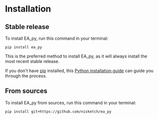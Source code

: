 # Installation

## Stable release

To install EA_py, run this command in your terminal:

```
pip install ea_py
```

This is the preferred method to install EA_py, as it will always install the most recent stable release.

If you don't have [pip](https://pip.pypa.io) installed, this [Python installation guide](http://docs.python-guide.org/en/latest/starting/installation/) can guide you through the process.

## From sources

To install EA_py from sources, run this command in your terminal:

```
pip install git+https://github.com/nisketch/ea_py
```
